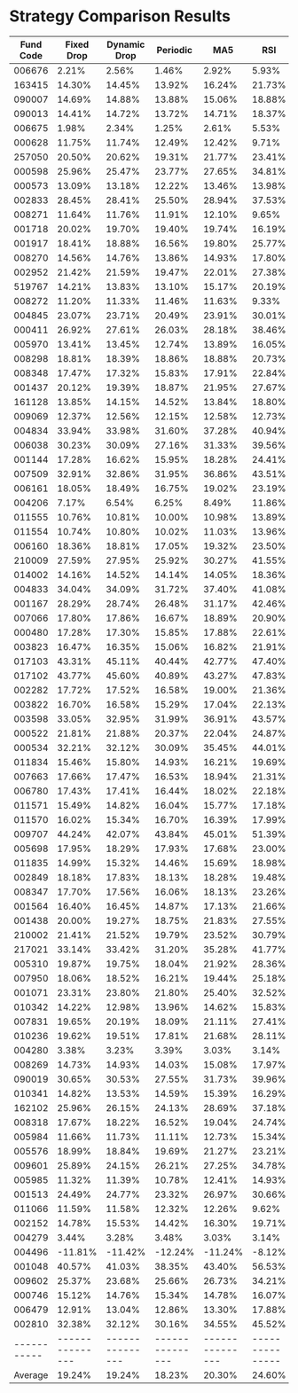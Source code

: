 # Strategy Comparison Results

| Fund Code | Fixed Drop | Dynamic Drop | Periodic | MA5 | RSI | Enhanced RSI |
|-----------|---------------|---------------|---------------|---------------|---------------|---------------|
| 006676 | 2.21% | 2.56% | 1.46% | 2.92% | 5.93% | 8.88% |
| 163415 | 14.30% | 14.45% | 13.92% | 16.24% | 21.73% | 25.35% |
| 090007 | 14.69% | 14.88% | 13.88% | 15.06% | 18.88% | 21.37% |
| 090013 | 14.41% | 14.72% | 13.72% | 14.71% | 18.37% | 19.46% |
| 006675 | 1.98% | 2.34% | 1.25% | 2.61% | 5.53% | 8.62% |
| 000628 | 11.75% | 11.74% | 12.49% | 12.42% | 9.71% | 8.90% |
| 257050 | 20.50% | 20.62% | 19.31% | 21.77% | 23.41% | 25.41% |
| 000598 | 25.96% | 25.47% | 23.77% | 27.65% | 34.81% | 37.73% |
| 000573 | 13.09% | 13.18% | 12.22% | 13.46% | 13.98% | 15.49% |
| 002833 | 28.45% | 28.41% | 25.50% | 28.94% | 37.53% | 43.26% |
| 008271 | 11.64% | 11.76% | 11.91% | 12.10% | 9.65% | 8.89% |
| 001718 | 20.02% | 19.70% | 19.40% | 19.74% | 16.19% | 22.69% |
| 001917 | 18.41% | 18.88% | 16.56% | 19.80% | 25.77% | 28.80% |
| 008270 | 14.56% | 14.76% | 13.86% | 14.93% | 17.80% | 18.62% |
| 002952 | 21.42% | 21.59% | 19.47% | 22.01% | 27.38% | 30.68% |
| 519767 | 14.21% | 13.83% | 13.10% | 15.17% | 20.19% | 26.73% |
| 008272 | 11.20% | 11.33% | 11.46% | 11.63% | 9.33% | 8.48% |
| 004845 | 23.07% | 23.71% | 20.49% | 23.91% | 30.01% | 41.15% |
| 000411 | 26.92% | 27.61% | 26.03% | 28.18% | 38.46% | 45.60% |
| 005970 | 13.41% | 13.45% | 12.74% | 13.89% | 16.05% | 17.00% |
| 008298 | 18.81% | 18.39% | 18.86% | 18.88% | 20.73% | 22.86% |
| 008348 | 17.47% | 17.32% | 15.83% | 17.91% | 22.84% | 26.96% |
| 001437 | 20.12% | 19.39% | 18.87% | 21.95% | 27.67% | 32.23% |
| 161128 | 13.85% | 14.15% | 14.52% | 13.84% | 18.80% | 20.14% |
| 009069 | 12.37% | 12.56% | 12.15% | 12.58% | 12.73% | 11.08% |
| 004834 | 33.94% | 33.98% | 31.60% | 37.28% | 40.94% | 45.97% |
| 006038 | 30.23% | 30.09% | 27.16% | 31.33% | 39.56% | 44.49% |
| 001144 | 17.28% | 16.62% | 15.95% | 18.28% | 24.41% | 28.41% |
| 007509 | 32.91% | 32.86% | 31.95% | 36.86% | 43.51% | 44.32% |
| 006161 | 18.05% | 18.49% | 16.75% | 19.02% | 23.19% | 28.74% |
| 004206 | 7.17% | 6.54% | 6.25% | 8.49% | 11.86% | 12.63% |
| 011555 | 10.76% | 10.81% | 10.00% | 10.98% | 13.89% | 16.39% |
| 011554 | 10.74% | 10.80% | 10.02% | 11.03% | 13.96% | 16.38% |
| 006160 | 18.36% | 18.81% | 17.05% | 19.32% | 23.50% | 29.18% |
| 210009 | 27.59% | 27.95% | 25.92% | 30.27% | 41.55% | 48.55% |
| 014002 | 14.16% | 14.52% | 14.14% | 14.05% | 18.36% | 19.80% |
| 004833 | 34.04% | 34.09% | 31.72% | 37.40% | 41.08% | 46.21% |
| 001167 | 28.29% | 28.74% | 26.48% | 31.17% | 42.46% | 49.77% |
| 007066 | 17.80% | 17.86% | 16.67% | 18.89% | 20.90% | 20.29% |
| 000480 | 17.28% | 17.30% | 15.85% | 17.88% | 22.61% | 26.24% |
| 003823 | 16.47% | 16.35% | 15.06% | 16.82% | 21.91% | 26.06% |
| 017103 | 43.31% | 45.11% | 40.44% | 42.77% | 47.40% | 49.92% |
| 017102 | 43.77% | 45.60% | 40.89% | 43.27% | 47.83% | 50.36% |
| 002282 | 17.72% | 17.52% | 16.58% | 19.00% | 21.36% | 22.60% |
| 003822 | 16.70% | 16.58% | 15.29% | 17.04% | 22.13% | 26.23% |
| 003598 | 33.05% | 32.95% | 31.99% | 36.91% | 43.57% | 44.41% |
| 000522 | 21.81% | 21.88% | 20.37% | 22.04% | 24.87% | 26.58% |
| 000534 | 32.21% | 32.12% | 30.09% | 35.45% | 44.01% | 47.29% |
| 011834 | 15.46% | 15.80% | 14.93% | 16.21% | 19.69% | 21.26% |
| 007663 | 17.66% | 17.47% | 16.53% | 18.94% | 21.31% | 22.54% |
| 006780 | 17.43% | 17.41% | 16.44% | 18.02% | 22.18% | 23.87% |
| 011571 | 15.49% | 14.82% | 16.04% | 15.77% | 17.18% | 17.68% |
| 011570 | 16.02% | 15.34% | 16.70% | 16.39% | 17.99% | 18.15% |
| 009707 | 44.24% | 42.07% | 43.84% | 45.01% | 51.39% | 56.03% |
| 005698 | 17.95% | 18.29% | 17.93% | 17.68% | 23.00% | 22.95% |
| 011835 | 14.99% | 15.32% | 14.46% | 15.69% | 18.98% | 20.79% |
| 002849 | 18.18% | 17.83% | 18.13% | 18.28% | 19.48% | 20.82% |
| 008347 | 17.70% | 17.56% | 16.06% | 18.13% | 23.26% | 27.48% |
| 001564 | 16.40% | 16.45% | 14.87% | 17.13% | 21.66% | 26.31% |
| 001438 | 20.00% | 19.27% | 18.75% | 21.83% | 27.55% | 32.11% |
| 210002 | 21.41% | 21.52% | 19.79% | 23.52% | 30.79% | 35.81% |
| 217021 | 33.14% | 33.42% | 31.20% | 35.28% | 41.77% | 47.01% |
| 005310 | 19.87% | 19.75% | 18.04% | 21.92% | 28.36% | 33.59% |
| 007950 | 18.06% | 18.52% | 16.21% | 19.44% | 25.18% | 28.14% |
| 001071 | 23.31% | 23.80% | 21.80% | 25.40% | 32.52% | 36.08% |
| 010342 | 14.22% | 12.98% | 13.96% | 14.62% | 15.83% | 21.83% |
| 007831 | 19.65% | 20.19% | 18.09% | 21.11% | 27.41% | 33.11% |
| 010236 | 19.62% | 19.51% | 17.81% | 21.68% | 28.11% | 33.11% |
| 004280 | 3.38% | 3.23% | 3.39% | 3.03% | 3.14% | 1.99% |
| 008269 | 14.73% | 14.93% | 14.03% | 15.08% | 17.97% | 18.78% |
| 090019 | 30.65% | 30.53% | 27.55% | 31.73% | 39.96% | 45.18% |
| 010341 | 14.82% | 13.53% | 14.59% | 15.39% | 16.29% | 22.59% |
| 162102 | 25.96% | 26.15% | 24.13% | 28.69% | 37.18% | 42.51% |
| 008318 | 17.67% | 18.22% | 16.52% | 19.04% | 24.74% | 28.90% |
| 005984 | 11.66% | 11.73% | 11.11% | 12.73% | 15.34% | 17.02% |
| 005576 | 18.99% | 18.84% | 19.69% | 21.27% | 23.21% | 24.87% |
| 009601 | 25.89% | 24.15% | 26.21% | 27.25% | 34.78% | 37.38% |
| 005985 | 11.32% | 11.39% | 10.78% | 12.41% | 14.93% | 16.68% |
| 001513 | 24.49% | 24.77% | 23.32% | 26.97% | 30.66% | 30.95% |
| 011066 | 11.59% | 11.58% | 12.32% | 12.26% | 9.62% | 8.76% |
| 002152 | 14.78% | 15.53% | 14.42% | 16.30% | 19.71% | 23.73% |
| 004279 | 3.44% | 3.28% | 3.48% | 3.03% | 3.14% | 1.82% |
| 004496 | -11.81% | -11.42% | -12.24% | -11.24% | -8.12% | -4.90% |
| 001048 | 40.57% | 41.03% | 38.35% | 43.40% | 56.53% | 62.57% |
| 009602 | 25.37% | 23.68% | 25.66% | 26.73% | 34.21% | 36.98% |
| 000746 | 15.12% | 14.76% | 15.34% | 14.78% | 16.07% | 19.37% |
| 006479 | 12.91% | 13.04% | 12.86% | 13.30% | 17.88% | 18.40% |
| 002810 | 32.38% | 32.12% | 30.16% | 34.55% | 45.52% | 50.73% |
|-----------|---------------|---------------|---------------|---------------|---------------|---------------|
| Average | 19.24% | 19.24% | 18.23% | 20.30% | 24.60% | 27.62% |